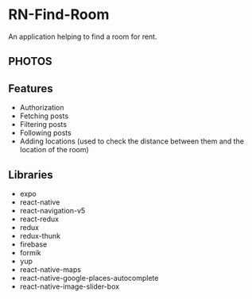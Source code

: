 # RN-Find-Room
An application helping to find a room for rent.

## PHOTOS

## Features
- Authorization
- Fetching posts
- Filtering posts
- Following posts
- Adding locations (used to check the distance between them and the location of the room)

## Libraries
- expo
- react-native
- react-navigation-v5
- react-redux
- redux
- redux-thunk
- firebase
- formik
- yup
- react-native-maps
- react-native-google-places-autocomplete
- react-native-image-slider-box
